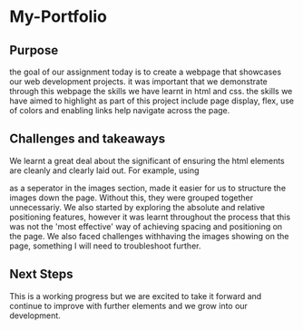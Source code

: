 # My-Portfolio

## Purpose

the goal of our assignment today is to create a webpage that showcases our web development projects.
it was important that we demonstrate through this webpage the skills we have learnt in html and css.
the skills we have aimed to highlight as part of this project include page display, flex, use of colors and enabling links help navigate across the page. 

## Challenges and takeaways

We learnt a great deal about the significant of ensuring the html elements are cleanly and clearly laid out. For example, using <div> as a seperator in the images section, made it easier for us to structure the images down the page. Without this, they were grouped together unnecessariy. 
We also started by exploring the absolute and relative positioning features, however it was learnt throughout the process that this was not the 'most effective' way of achieving spacing and positioning on the page. 
  We also faced challenges withhaving the images showing on the page, something I will need to troubleshoot further.
  

  
  ## Next Steps
  
  This is a working progress but we are excited to take it forward and continue to improve with further elements and we grow into our development. 
  
